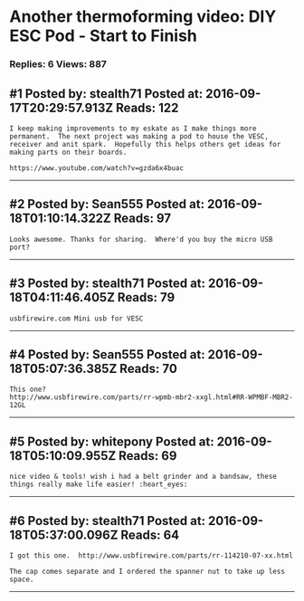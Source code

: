 # Another thermoforming video: DIY ESC Pod - Start to Finish

### Replies: 6 Views: 887

## \#1 Posted by: stealth71 Posted at: 2016-09-17T20:29:57.913Z Reads: 122

```
I keep making improvements to my eskate as I make things more permanent.  The next project was making a pod to house the VESC, receiver and anit spark.  Hopefully this helps others get ideas for making parts on their boards.

https://www.youtube.com/watch?v=gzda6x4buac
```

---
## \#2 Posted by: Sean555 Posted at: 2016-09-18T01:10:14.322Z Reads: 97

```
Looks awesome. Thanks for sharing.  Where'd you buy the micro USB port?
```

---
## \#3 Posted by: stealth71 Posted at: 2016-09-18T04:11:46.405Z Reads: 79

```
usbfirewire.com Mini usb for VESC
```

---
## \#4 Posted by: Sean555 Posted at: 2016-09-18T05:07:36.385Z Reads: 70

```
This one?  
http://www.usbfirewire.com/parts/rr-wpmb-mbr2-xxgl.html#RR-WPMBF-MBR2-12GL
```

---
## \#5 Posted by: whitepony Posted at: 2016-09-18T05:10:09.955Z Reads: 69

```
nice video & tools! wish i had a belt grinder and a bandsaw, these things really make life easier! :heart_eyes:
```

---
## \#6 Posted by: stealth71 Posted at: 2016-09-18T05:37:00.096Z Reads: 64

```
I got this one.  http://www.usbfirewire.com/parts/rr-114210-07-xx.html

The cap comes separate and I ordered the spanner nut to take up less space.
```

---
